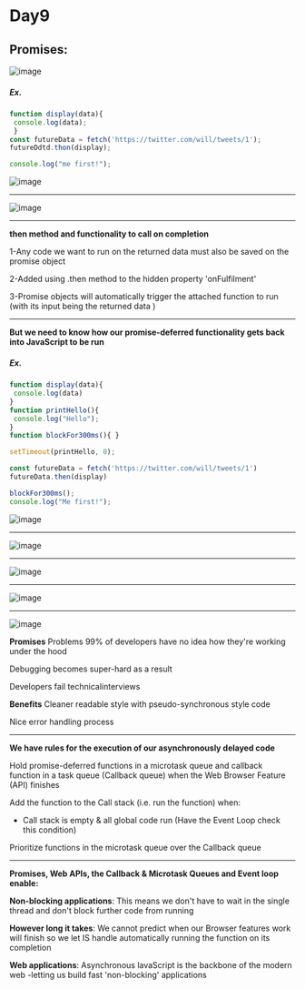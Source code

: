 # Day9
## Promises:

![image](https://github.com/AbdHajqasem/Mastering-Javascript-in-20-days/assets/122126568/cadb953c-3857-4ecb-9992-1d63730043a8)

##### Ex.
```javascript
function display(data){
 console.log(data);
 } 
const futureData = fetch('https://twitter.com/will/tweets/1');
futureDdtd.thon(display);

console.log("me first!"); 
```
![image](https://github.com/AbdHajqasem/Mastering-Javascript-in-20-days/assets/122126568/2e6918f6-9fb6-4739-aeab-7515dada8487)

---
![image](https://github.com/AbdHajqasem/Mastering-Javascript-in-20-days/assets/122126568/cdab34e9-1458-4353-a1ef-9bc4c083121d)

---
**then method and functionality to call on completion** 

1-Any code we want to run on the returned data must also be saved on the promise object 

2-Added using .then method to the hidden property 'onFulfilment' 

3-Promise objects will automatically trigger the attached function to run (with its input being the returned data )

---
**But we need to know how our promise-deferred functionality gets back into JavaScript to be run**
##### Ex.
```javascript
function display(data){
 console.log(data)
}
function printHello(){
 console.log("Hello");
}
function blockFor300ms(){ }

setTimeout(printHello, 0);

const futureData = fetch('https://twitter.com/will/tweets/1')
futureData.then(display)

blockFor300ms();
console.log("Me first!");
```

![image](https://github.com/AbdHajqasem/Mastering-Javascript-in-20-days/assets/122126568/749b33fc-c305-4f90-b541-a85b672f2d02)

---

![image](https://github.com/AbdHajqasem/Mastering-Javascript-in-20-days/assets/122126568/ff374cdc-1bb9-47a8-b909-bdfe2aaf16cf)

---
![image](https://github.com/AbdHajqasem/Mastering-Javascript-in-20-days/assets/122126568/7d58ef07-9f64-4d14-ae98-898aff01befa)

---
![image](https://github.com/AbdHajqasem/Mastering-Javascript-in-20-days/assets/122126568/41330168-55e9-4e23-ae97-0f8444588794)

---
![image](https://github.com/AbdHajqasem/Mastering-Javascript-in-20-days/assets/122126568/add66f20-f3d8-4ece-ada5-e9114f09360a)


**Promises**
Problems 99% of developers have no idea how they're working under the hood

Debugging becomes super-hard as a result 

Developers fail technicalinterviews 

**Benefits**
Cleaner readable style with pseudo-synchronous style code

Nice error handling process 

---

**We have rules for the execution of our asynchronously delayed code** 

Hold promise-deferred functions in a microtask queue and callback function in a task queue (Callback queue) when the Web Browser Feature (API) finishes

Add the function to the Call stack (i.e. run the function) when: 

- Call stack is empty & all global code run (Have the Event Loop check this condition)

Prioritize functions in the microtask queue over the Callback queue 

---

**Promises, Web APIs, the Callback & Microtask Queues and Event loop enable:**

**Non-blocking applications**: This means we don't have to wait in the single thread and don't block further code from running 

**However long it takes**: We cannot predict when our Browser features work will finish so we let IS handle automatically running the function on its completion 

**Web applications**: Asynchronous lavaScript is the backbone of the modern web -letting us build fast 'non-blocking' applications 













